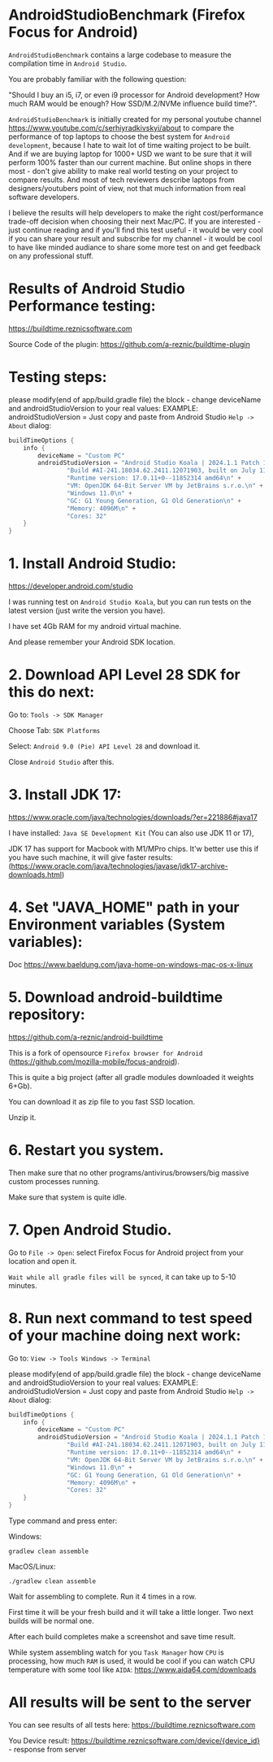 # AndroidStudioBenchmark (Firefox Focus for Android)

`AndroidStudioBenchmark` contains a large codebase to measure the compilation time in `Android Studio`.

You are probably familiar with the following question:

"Should I buy an i5, i7, or even i9 processor for Android development? How much RAM would be enough? How SSD/M.2/NVMe influence build time?".

`AndroidStudioBenchmark` is initially created for my personal youtube channel
https://www.youtube.com/c/serhiyradkivskyi/about
to compare the performance of top laptops to choose the best system for `Android development`, because I hate to wait lot
of time waiting project to be built. And if we are buying laptop for 1000+ USD we want to be sure that it will perform 100% faster than our current machine. But online shops in there most - don't give ability to make real world
testing on your project to compare results. And most of tech reviewers describe laptops from designers/youtubers point of view,
not that much information from real software developers.

I believe the results will help developers to make the right cost/performance trade-off decision when choosing their next Mac/PC.
If you are interested - just continue reading and if you'll find this test useful - it would be very cool if you can share your result
and subscribe for my channel - it would be cool to have like minded audiance to share some more test on and get feedback on any
professional stuff.

# Results of Android Studio Performance testing:
https://buildtime.reznicsoftware.com
 
Source Code of the plugin: https://github.com/a-reznic/buildtime-plugin 

# Testing steps:

please modify(end of app/build.gradle file) the block - change deviceName and androidStudioVersion to your real values:
EXAMPLE: androidStudioVersion = Just copy and paste from Android Studio `Help -> About` dialog:

```groovy
buildTimeOptions {
    info {
        deviceName = "Custom PC"
        androidStudioVersion = "Android Studio Koala | 2024.1.1 Patch 1\n" +
                "Build #AI-241.18034.62.2411.12071903, built on July 11, 2024\n" +
                "Runtime version: 17.0.11+0--11852314 amd64\n" +
                "VM: OpenJDK 64-Bit Server VM by JetBrains s.r.o.\n" +
                "Windows 11.0\n" +
                "GC: G1 Young Generation, G1 Old Generation\n" +
                "Memory: 4096M\n" +
                "Cores: 32"
    }
}
```


# 1. Install Android Studio:
https://developer.android.com/studio

I was running test on `Android Studio Koala`, but you can run tests on the latest version (just write the version you have).
 
I have set 4Gb RAM for my android virtual machine.

And please remember your Android SDK location.

# 2. Download API Level 28 SDK for this do next:
Go to: `Tools -> SDK Manager`

Choose Tab: `SDK Platforms`

Select: `Android 9.0 (Pie) API Level 28` and download it.

Close `Android Studio` after this.

# 3. Install JDK 17:
https://www.oracle.com/java/technologies/downloads/?er=221886#java17

I have installed: `Java SE Development Kit` (You can also use JDK 11 or 17),

JDK 17 has support for Macbook with M1/MPro chips. It'w better use this if you have such machine, it will give faster results: (https://www.oracle.com/java/technologies/javase/jdk17-archive-downloads.html)

# 4. Set "JAVA_HOME" path in your Environment variables (System variables):
Doc https://www.baeldung.com/java-home-on-windows-mac-os-x-linux

# 5. Download android-buildtime repository:
https://github.com/a-reznic/android-buildtime

This is a fork of opensource `Firefox browser for Android` (https://github.com/mozilla-mobile/focus-android).

This is quite a big project (after all gradle modules downloaded it weights 6+Gb).

You can download it as zip file to you fast SSD location.

Unzip it.

# 6. Restart you system.
Then make sure that no other programs/antivirus/browsers/big massive custom processes running.

Make sure that system is quite idle.

# 7. Open Android Studio.
Go to `File -> Open`: select Firefox Focus for Android project from your location and open it.

`Wait while all gradle files will be synced`, it can take up to 5-10 minutes.

# 8. Run next command to test speed of your machine doing next work:
Go to: `View -> Tools Windows -> Terminal`

please modify(end of app/build.gradle file) the block - change deviceName and androidStudioVersion to your real values:
EXAMPLE: androidStudioVersion = Just copy and paste from Android Studio `Help -> About` dialog:

```groovy
buildTimeOptions {
    info {
        deviceName = "Custom PC"
        androidStudioVersion = "Android Studio Koala | 2024.1.1 Patch 1\n" +
                "Build #AI-241.18034.62.2411.12071903, built on July 11, 2024\n" +
                "Runtime version: 17.0.11+0--11852314 amd64\n" +
                "VM: OpenJDK 64-Bit Server VM by JetBrains s.r.o.\n" +
                "Windows 11.0\n" +
                "GC: G1 Young Generation, G1 Old Generation\n" +
                "Memory: 4096M\n" +
                "Cores: 32"
    }
}
```

Type command and press enter:

Windows:
  ```shell
  gradlew clean assemble
  ```

MacOS/Linux:
  ```shell
  ./gradlew clean assemble
  ```

Wait for assembling to complete. Run it 4 times in a row.

First time it will be your fresh build and it will take a little longer. Two next builds will be normal one.

After each build completes make a screenshot and save time result.

While system assembling watch for you `Task Manager` how `CPU` is processing, how much `RAM` is used,
it would be cool if you can watch CPU temperature with some tool like `AIDA`: https://www.aida64.com/downloads

# All results will be sent to the server 
You can see results of all tests here: https://buildtime.reznicsoftware.com

You Device result: https://buildtime.reznicsoftware.com/device/{device_id} - response from server

